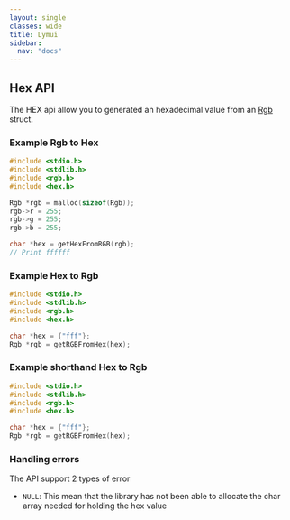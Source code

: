 ```yaml
---
layout: single
classes: wide
title: Lymui
sidebar:
  nav: "docs"
---
```


## Hex API

The HEX api allow you to generated an hexadecimal value from an [Rgb](rgb.md) struct.

### Example Rgb to Hex

```c
#include <stdio.h>
#include <stdlib.h>
#include <rgb.h>
#include <hex.h>

Rgb *rgb = malloc(sizeof(Rgb));
rgb->r = 255;
rgb->g = 255;
rgb->b = 255;

char *hex = getHexFromRGB(rgb);
// Print ffffff
```

### Example Hex to Rgb

```c
#include <stdio.h>
#include <stdlib.h>
#include <rgb.h>
#include <hex.h>

char *hex = {"fff"};
Rgb *rgb = getRGBFromHex(hex);
```

### Example shorthand Hex to Rgb

```c
#include <stdio.h>
#include <stdlib.h>
#include <rgb.h>
#include <hex.h>

char *hex = {"fff"};
Rgb *rgb = getRGBFromHex(hex);
```

### Handling errors

The API support 2 types of error

- ```NULL```: This mean that the library has not been able to allocate the char array needed for holding the hex value
